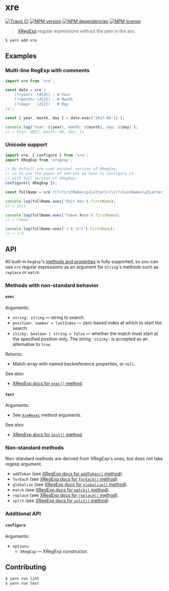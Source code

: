 # xre

[![Travis CI](https://img.shields.io/travis/aliceklipper/xre.svg?style=flat-square)][ci]
[![NPM version](https://img.shields.io/npm/v/xre.svg?style=flat-square)][npm]
[![NPM dependencies](https://img.shields.io/david/aliceklipper/xre.svg?style=flat-square)][npm]
[![NPM license](https://img.shields.io/npm/l/xre.svg?style=flat-square)][npm]

 >  [XRegExp][xregexp] regular expressions without the pain in the ass.

````bash
$ yarn add xre
````

## Examples

### Multi-line RegExp with comments

````javascript
import xre from 'xre';

const date = xre`/
    (?<year>  \d{4}) - # Year
    (?<month> \d{2}) - # Month
    (?<day>   \d{2})   # Day
/x`;

const { year, month, day } = date.exec('2017-06-11');

console.log(`Year: ${year}, month: ${month}, day: ${day}`);
// → Year: 2017, month: 06, day: 11
````

### Unicode support

````javascript
import xre, { configure } from 'xre';
import XRegExp from 'xregexp';

// By default xre uses minimal version of XRegExp,
// so to use the power of add-ons we have to configure it
// with full version of XRegExp:
configure({ XRegExp });

const fullName = xre`/(?<firstName>\p{Letter}+)\s(?<lastName>\p{Letter}+)/i`;

console.log(fullName.exec('Shit Ass').firstName);
// → Shit

console.log(fullName.exec('Говно Жопа').firstName);
// → Говно

console.log(fullName.exec('くそ けつ').firstName);
// → くそ
````

## API

All built-in `RegExp`'s [methods and properties][regexp] is fully supported,
so you can use `xre` regular expressions as an argument
for `String`'s methods such as `replace` or `match`.

### Methods with non-standard behavior

#### `exec`

Arguments:

 *  `string: string` — string to search.
 *  `position: number = lastIndex` — zero-based index at which to start the search.
 *  `sticky: boolean | string = false` — whether the match must start at the specified position only.
    The string `'sticky'` is accepted as an alternative to `true`.

Returns:

 *  Match array with named backreference properties, or `null`.

See also:

 *  [XRegExp docs for `exec()` method][exec].

#### `test`

Arguments:

 *  See [`Xre#exec`](#exec) method arguments.

See also:

 *  [XRegExp docs for `test()` method][test].

### Non-standard methods

Non-standard methods are derived from XRegExp's ones, but does not take regexp argument.

 *  `addToken` (see [XRegExp docs for `addToken()` method][addToken]).
 *  `forEach` (see [XRegExp docs for `forEach()` method][forEach]).
 *  `globalize` (see [XRegExp docs for `globalize()` method][globalize]).
 *  `match` (see [XRegExp docs for `match()` method][match]).
 *  `replace` (see [XRegExp docs for `replace()` method][replace]).
 *  `split` (see [XRegExp docs for `split()` method][split]).

### Additional API

#### `configure`

Arguments:

 *  `options`:
     *  `XRegExp` — XRegExp constructor.

## Contributing

````bash
$ yarn run lint
$ yarn run test
````

[ci]: https://travis-ci.org/aliceklipper/xre
[npm]: https://www.npmjs.com/package/xre

[regexp]: https://developer.mozilla.org/en-US/docs/Web/JavaScript/Reference/Global_Objects/RegExp
[xregexp]: http://xregexp.com/
[exec]: http://xregexp.com/api/#exec
[test]: http://xregexp.com/api/#test
[addToken]: http://xregexp.com/api/#addToken
[forEach]: http://xregexp.com/api/#forEach
[globalize]: http://xregexp.com/api/#globalize
[match]: http://xregexp.com/api/#match
[replace]: http://xregexp.com/api/#replace
[split]: http://xregexp.com/api/#split
